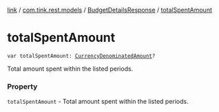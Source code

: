 [link](../../index.md) / [com.tink.rest.models](../index.md) / [BudgetDetailsResponse](index.md) / [totalSpentAmount](./total-spent-amount.md)

# totalSpentAmount

`var totalSpentAmount: `[`CurrencyDenominatedAmount`](../-currency-denominated-amount/index.md)`?`

Total amount spent within the listed periods.

### Property

`totalSpentAmount` - Total amount spent within the listed periods.